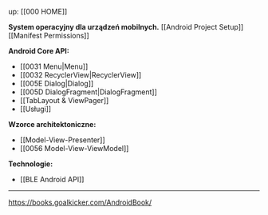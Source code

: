 up: [[000 HOME]]

**System operacyjny dla urządzeń mobilnych.**
[[Android Project Setup]]
[[Manifest Permissions]]


**Android Core API:**
- [[0031 Menu|Menu]]
- [[0032 RecyclerView|RecyclerView]]
- [[005E Dialog|Dialog]]
- [[005D DialogFragment|DialogFragment]]
- [[TabLayout & ViewPager]]
- [[Usługi]]

**Wzorce architektoniczne:**
- [[Model-View-Presenter]]
- [[0056 Model-View-ViewModel]]





**Technologie:**
- [[BLE Android API]]

---
https://books.goalkicker.com/AndroidBook/